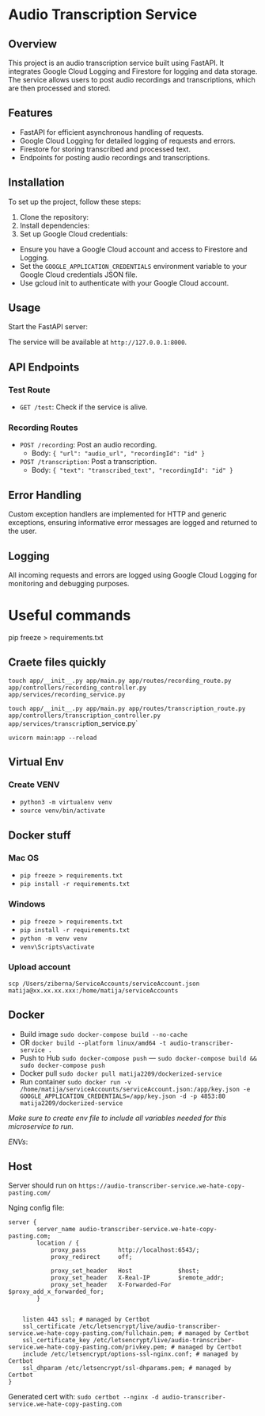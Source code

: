 # Audio Transcription Service

## Overview
This project is an audio transcription service built using FastAPI. It integrates Google Cloud Logging and Firestore for logging and data storage. The service allows users to post audio recordings and transcriptions, which are then processed and stored.

## Features
- FastAPI for efficient asynchronous handling of requests.
- Google Cloud Logging for detailed logging of requests and errors.
- Firestore for storing transcribed and processed text.
- Endpoints for posting audio recordings and transcriptions.

## Installation
To set up the project, follow these steps:

1. Clone the repository:
2. Install dependencies:
3. Set up Google Cloud credentials:
- Ensure you have a Google Cloud account and access to Firestore and Logging.
- Set the `GOOGLE_APPLICATION_CREDENTIALS` environment variable to your Google Cloud credentials JSON file.
- Use gcloud init to authenticate with your Google Cloud account.


## Usage
Start the FastAPI server:

The service will be available at `http://127.0.0.1:8000`.

## API Endpoints
### Test Route
- `GET /test`: Check if the service is alive.

### Recording Routes
- `POST /recording`: Post an audio recording.
   - Body: `{ "url": "audio_url", "recordingId": "id" }`
- `POST /transcription`: Post a transcription.
   - Body: `{ "text": "transcribed_text", "recordingId": "id" }`

## Error Handling
Custom exception handlers are implemented for HTTP and generic exceptions, ensuring informative error messages are logged and returned to the user.

## Logging
All incoming requests and errors are logged using Google Cloud Logging for monitoring and debugging purposes.

# Useful commands
pip freeze > requirements.txt

## Craete files quickly
`touch app/__init__.py app/main.py app/routes/recording_route.py app/controllers/recording_controller.py app/services/recording_service.py`

`touch app/__init__.py app/main.py app/routes/transcription_route.py app/controllers/transcription_controller.py app/services/transcrip`tion_service.py`

`uvicorn main:app --reload`

## Virtual Env

### Create VENV
- `python3 -m virtualenv venv`
- `source venv/bin/activate`

## Docker stuff
### Mac OS
- `pip freeze > requirements.txt`
- `pip install -r requirements.txt`

### Windows 
- `pip freeze > requirements.txt`
- `pip install -r requirements.txt`
- `python -m venv venv`
- `venv\Scripts\activate`


### Upload account
`scp /Users/ziberna/ServiceAccounts/serviceAccount.json  matija@xx.xx.xx.xxx:/home/matija/serviceAccounts`

## Docker

- Build image `sudo docker-compose build --no-cache`
- OR `docker build --platform linux/amd64 -t audio-transcriber-service .`
- Push to Hub `sudo docker-compose push`
— `sudo docker-compose build && sudo docker-compose push`
- Docker pull
  `sudo docker pull matija2209/dockerized-service`
- Run container `sudo docker run -v /home/matija/serviceAccounts/serviceAccount.json:/app/key.json -e GOOGLE_APPLICATION_CREDENTIALS=/app/key.json -d -p 4853:80 matija2209/dockerized-service`

_Make sure to create env file to include all variables needed for this microservice to run._

_ENVs_:

## Host

Server should run on `https://audio-transcriber-service.we-hate-copy-pasting.com/`

Nging config file:

```
server {
        server_name audio-transcriber-service.we-hate-copy-pasting.com;
        location / {
            proxy_pass         http://localhost:6543/;
            proxy_redirect     off;

            proxy_set_header   Host             $host;
            proxy_set_header   X-Real-IP        $remote_addr;
            proxy_set_header   X-Forwarded-For  $proxy_add_x_forwarded_for;
        }


    listen 443 ssl; # managed by Certbot
    ssl_certificate /etc/letsencrypt/live/audio-transcriber-service.we-hate-copy-pasting.com/fullchain.pem; # managed by Certbot
    ssl_certificate_key /etc/letsencrypt/live/audio-transcriber-service.we-hate-copy-pasting.com/privkey.pem; # managed by Certbot
    include /etc/letsencrypt/options-ssl-nginx.conf; # managed by Certbot
    ssl_dhparam /etc/letsencrypt/ssl-dhparams.pem; # managed by Certbot
}
```

Generated cert with:
`sudo certbot --nginx -d audio-transcriber-service.we-hate-copy-pasting.com`
